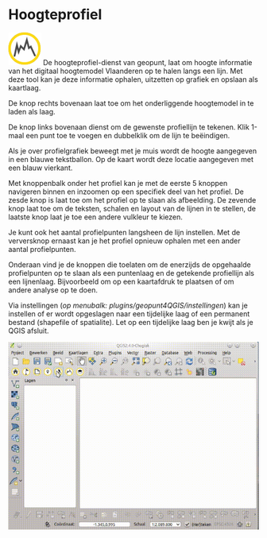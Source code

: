 Hoogteprofiel
=============

![](images/geopuntElevation.png) De hoogteprofiel-dienst van geopunt, laat om hoogte informatie van het digitaal hoogtemodel Vlaanderen op te halen langs een lijn. 
Met deze tool kan je deze informatie  ophalen, uitzetten op grafiek en opslaan als kaartlaag.

De knop rechts bovenaan laat toe om het onderliggende hoogtemodel in te laden als laag.

De knop links bovenaan dienst om de gewenste profiellijn te tekenen. 
Klik 1-maal een punt toe te voegen en dubbelklik om de lijn te beëindigen. 

Als je over profielgrafiek beweegt met je muis wordt de hoogte aangegeven in een blauwe tekstballon. Op de kaart wordt deze locatie aangegeven met een blauw vierkant.

Met knoppenbalk onder het profiel kan je met de eerste 5 knoppen navigeren binnen en inzoomen op een specifiek deel van het profiel.
De zesde knop is laat toe om het profiel op te slaan als afbeelding. 
De zevende knop laat toe om de teksten, schalen en layout van de lijnen in te stellen, de laatste knop laat je toe een andere vulkleur te kiezen.

Je kunt ook het aantal profielpunten langsheen de lijn instellen. Met de verversknop ernaast kan je het profiel opnieuw ophalen met een ander aantal profielpunten.

Onderaan vind je de knoppen die toelaten om de enerzijds de opgehaalde profielpunten op te slaan als een puntenlaag en de getekende profiellijn als een lijnenlaag. Bijvoorbeeld om op een kaartafdruk te plaatsen of om andere analyse op te doen.

Via instellingen (*op menubalk: plugins/geopunt4QGIS/instellingen*) kan je instellen of er wordt opgeslagen naar een tijdelijke laag of een permanent bestand (shapefile of spatialite). Let op een tijdelijke laag ben je kwijt als je QGIS afsluit.

![](images/geopunt4qgisElevation.gif "Het hoogteprofiel")
